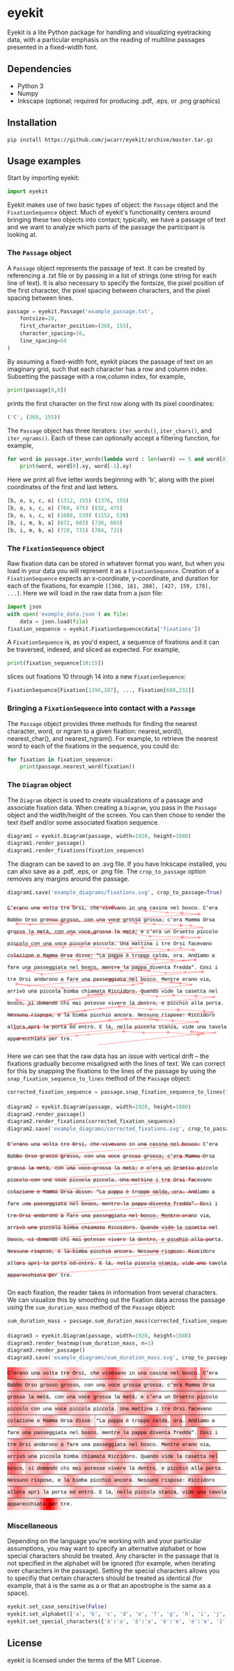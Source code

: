 eyekit
======

Eyekit is a lite Python package for handling and visualizing eyetracking data, with a particular emphasis on the reading of multiline passages presented in a fixed-width font.


Dependencies
------------

- Python 3
- Numpy
- Inkscape (optional; required for producing .pdf, .eps, or .png graphics)


Installation
------------

```
pip install https://github.com/jwcarr/eyekit/archive/master.tar.gz
```


Usage examples
--------------

Start by importing eyekit:

```python
import eyekit
```

Eyekit makes use of two basic types of object: the `Passage` object and the `FixationSequence` object. Much of eyekit's functionality centers around bringing these two objects into contact; typically, we have a passage of text and we want to analyze which parts of the passage the participant is looking at.


### The `Passage` object

A `Passage` object represents the passage of text. It can be created by referencing a .txt file or by passing in a list of strings (one string for each line of text). It is also necessary to specify the fontsize, the pixel position of the first character, the pixel spacing between characters, and the pixel spacing between lines.

```python
passage = eyekit.Passage('example_passage.txt',
	fontsize=28,
	first_character_position=(368, 155),
	character_spacing=16,
	line_spacing=64
)
```

By assuming a fixed-width font, eyekit places the passage of text on an imaginary grid, such that each character has a row and column index. Subsetting the passage with a row,column index, for example,

```python
print(passage[0,0])
```

prints the first character on the first row along with its pixel coordinates:

```python
('C', (368, 155))
```

The `Passage` object has three iterators: `iter_words()`, `iter_chars()`, and `iter_ngrams()`. Each of these can optionally accept a filtering function, for example,

```python
for word in passage.iter_words(lambda word : len(word) == 5 and word[0] == 'b'):
	print(word, word[0].xy, word[-1].xy)
```

Here we print all five letter words beginning with 'b', along with the pixel coordinates of the first and last letters.

```python
[b, o, s, c, o] (1312, 155) (1376, 155)
[b, o, s, c, o] (768, 475) (832, 475)
[b, o, s, c, o] (1088, 539) (1152, 539)
[b, i, m, b, a] (672, 603) (736, 603)
[b, i, m, b, a] (720, 731) (784, 731)
```


### The `FixationSequence` object

Raw fixation data can be stored in whatever format you want, but when you load in your data you will represent it as a `FixationSequence`. Creation of a `FixationSequence` expects an x-coordinate, y-coordinate, and duration for each of the fixations, for example `[[368, 161, 208], [427, 159, 178], ...]`. Here we will load in the raw data from a json file:

```python
import json
with open('example_data.json') as file:
	data = json.load(file)
fixation_sequence = eyekit.FixationSequence(data['fixations'])
```

A `FixationSequence` is, as you'd expect, a sequence of fixations and it can be traversed, indexed, and sliced as expected. For example,

```python
print(fixation_sequence[10:15])
```

slices out fixations 10 through 14 into a new `FixationSequence`:

```python
FixationSequence[Fixation[1394,187], ..., Fixation[688,232]]
```


### Bringing a `FixationSequence` into contact with a `Passage`

The `Passage` object provides three methods for finding the nearest character, word, or ngram to a given fixation: nearest_word(), nearest_char(), and nearest_ngram(). For example, to retrieve the nearest word to each of the fixations in the sequence, you could do:

```python
for fixation in fixation_sequence:
	print(passage.nearest_word(fixation))
```


### The `Diagram` object

The `Diagram` object is used to create visualizations of a passage and associate fixation data. When creating a `Diagram`, you pass in the `Passage` object and the width/height of the screen. You can then chose to render the text itself and/or some associated fixation sequence.

```python
diagram1 = eyekit.Diagram(passage, width=1920, height=1080)
diagram1.render_passage()
diagram1.render_fixations(fixation_sequence)
```

The diagram can be saved to an .svg file. If you have Inkscape installed, you can also save as a .pdf, .eps, or .png file. The `crop_to_passage` option removes any margins around the passage.

```python
diagram1.save('example_diagrams/fixations.svg', crop_to_passage=True)
```

<img src='./example_diagrams/fixations.svg'>

Here we can see that the raw data has an issue with vertical drift – the fixations gradually become misaligned with the lines of text. We can correct for this by snapping the fixations to the lines of the passage by using the `snap_fixation_sequence_to_lines` method of the `Passage` object:

```python
corrected_fixation_sequence = passage.snap_fixation_sequence_to_lines(fixation_sequence)

diagram2 = eyekit.Diagram(passage, width=1920, height=1080)
diagram2.render_passage()
diagram2.render_fixations(corrected_fixation_sequence)
diagram2.save('example_diagrams/corrected_fixations.svg', crop_to_passage=True)
```

<img src='./example_diagrams/corrected_fixations.svg'>

On each fixation, the reader takes in information from several characters. We can visualize this by smoothing out the fixation data across the passage using the `sum_duration_mass` method of the `Passage` object:

```python
sum_duration_mass = passage.sum_duration_mass(corrected_fixation_sequence, n=1)

diagram3 = eyekit.Diagram(passage, width=1920, height=1080)
diagram3.render_heatmap(sum_duration_mass, n=1)
diagram3.render_passage()
diagram3.save('example_diagrams/sum_duration_mass.svg', crop_to_passage=True)
```

<img src='./example_diagrams/sum_duration_mass.svg'>


### Miscellaneous

Depending on the language you're working with and your particular assumptions, you may want to specify an alternative alphabet or how special characters should be treated. Any character in the passage that is not specified in the alphabet will be ignored (for example, when iterating over characters in the passage). Setting the special characters allows you to specifiy that certain characters should be treated as identical (for example, that à is the same as a or that an apostrophe is the same as a space).

```python
eyekit.set_case_sensitive(False)
eyekit.set_alphabet(['a', 'b', 'c', 'd', 'e', 'f', 'g', 'h', 'i', 'j', 'k', 'l', 'm', 'n', 'o', 'p', 'q', 'r', 's', 't', 'u', 'v', 'w', 'x', 'y', 'z', 'à', 'á', 'è', 'é', 'ì', 'í', 'ò', 'ó', 'ù', 'ú', ' ', '’'])
eyekit.set_special_characters({'à':'a', 'á':'a', 'è':'e', 'é':'e', 'ì':'i', 'í':'i', 'ò':'o', 'ó':'o', 'ù':'u', 'ú':'u', ' ':'_', '’':'_'})
```


License
-------

eyekit is licensed under the terms of the MIT License.
